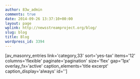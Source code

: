 ```yaml
---
author: 83w_admin
comments: true
date: 2014-09-26 13:37:10+00:00
layout: page
wplink: http://newsstreamproject.org/blog/
slug: blog
title: Blog
wordpress_id: 3394
---
```


[av_masonry_entries link='category,33' sort='yes-tax' items='12' columns='flexible' paginate='pagination' size='flex' gap='1px' overlay_fx='active' caption_elements='title excerpt' caption_display='always' id='']
